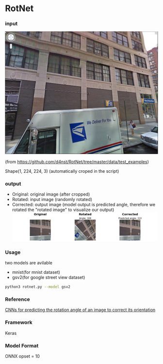 # RotNet

### input
![input_image](test.jpg)

(from https://github.com/d4nst/RotNet/tree/master/data/test_examples)

Shape(1, 224, 224, 3) (automatically croped in the script)

### output
- Original: original image (after cropped)
- Rotated: input image (randomly rotated)
- Corrected: output image (model output is predicted angle, therefore we rotated the "rotated image" to visualize our output)
![output_image](output.png)


### Usage
two models are avilable
- mnist(for mnist dataset)
- gsv2(for google street view dataset)

```bash
python3 rotnet.py --model gsv2
```

### Reference
[CNNs for predicting the rotation angle of an image to correct its orientation](https://github.com/d4nst/RotNet)

### Framework
Keras

### Model Format
ONNX opset = 10
